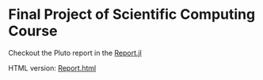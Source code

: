 # Final Project of Scientific Computing Course
Checkout the Pluto report in the [Report.jl](https://github.com/Erfan7bt/Scientific-Computing-Bidomain/blob/main/Bidomain%20Report/Report.jl) 

HTML version: [Report.html](https://github.com/Erfan7bt/Scientific-Computing-Bidomain/blob/main/Report.html)
